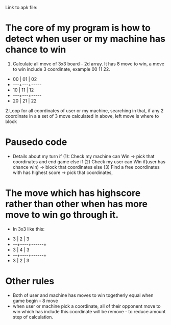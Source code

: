  Link to apk file: 

# The core of my program is how to detect when user or my machine has chance to win
1. Calculate all move of 3x3 board - 2d array. It has 8 move to win, a move to win include 3 coordinate, example 00 11 22.
 *   00 | 01 | 02
 *  ---+---+-----
 *   10 | 11 | 12
 *  ---+---+-----
 *   20 | 21 | 22

2.Loop for all coordinates of user or my machine, searching in that, if any 2 coordinate in a a set of 3 move calculated in above, left move is where to block   


# Pausedo code 
- Details about my turn 
if (1): Check my machine can Win -> pick that coordinates and end game
else if (2) Check my user can Win if(user has chance win) -> block that coordinates 
else (3) Find a free coordinates with has highest score -> pick that coordinates, 

# The move which has highscore rather than other when has more move to win go through it.
- In 3x3 like this:
 *    3 |  2 |  3
 *  --+----+------+
 *    3 |  4 |  3
 *  --+----+------+
 *    3 |  2 |  3


# Other rules
- Both of user and machine has moves to win togetherly equal when game begin - 8 move
- when user or machine pick a coordinate, all of their opponent move to win which has include this coordinate will be remove - to reduce amount step of calculation.
    

